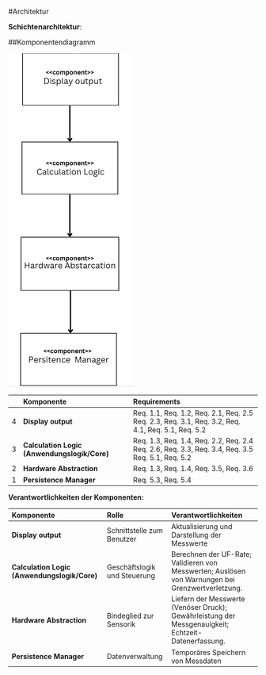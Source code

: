 #Architektur

**Schichtenarchitektur**:

##Komponentendiagramm


![Komponenten Diagramm](Komponentendiagramm.png)

| | **Komponente** | **Requirements** |
|:-:|:---|:---|
| 4 | **Display output** | Req. 1.1, Req. 1.2, Req. 2.1, Req. 2.5 Req. 2.3, Req. 3.1, Req. 3.2, Req. 4.1, Req. 5.1, Req. 5.2 |
| 3 | **Calculation Logic (Anwendungslogik/Core)** | Req. 1.3, Req. 1.4, Req. 2.2, Req. 2.4 Req. 2.6, Req. 3.3, Req. 3.4, Req. 3.5 Req. 5.1, Req. 5.2 |
| 2 | **Hardware Abstraction** | Req. 1.3, Req. 1.4, Req. 3.5, Req. 3.6 |
| 1 | **Persistence Manager** | Req. 5.3, Req. 5.4 |




**Verantwortlichkeiten der Komponenten:**

| **Komponente** | **Rolle** | **Verantwortlichkeiten** |
|:---|:---|:---|
| **Display output** | Schnittstelle zum Benutzer | Aktualisierung und Darstellung der Messwerte |
| **Calculation Logic (Anwendungslogik/Core)** | Geschäftslogik und Steuerung | Berechnen der UF-Rate; Validieren von Messwerten; Auslösen von Warnungen bei Grenzwertverletzung. |
| **Hardware Abstraction** | Bindeglied zur Sensorik | Liefern der Messwerte (Venöser Druck); Gewährleistung der Messgenauigkeit; Echtzeit-Datenerfassung. |
| **Persistence Manager** |Datenverwaltung|  Temporäres Speichern von Messdaten|
